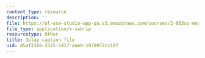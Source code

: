 ```yaml
---
content_type: resource
description: ''
file: https://ol-ocw-studio-app-qa.s3.amazonaws.com/courses/2-003sc-engineering-dynamics-fall-2011/d5af238833255417aae91970972cc197_9_d8CQrCYUw.vtt
file_type: application/x-subrip
resourcetype: Other
title: 3play caption file
uid: d5af2388-3325-5417-aae9-1970972cc197
---
```

